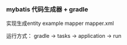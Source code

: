 ### mybatis 代码生成器 + gradle

实现生成entity example mapper mapper.xml

运行方式：
gradle -> tasks -> application -> run